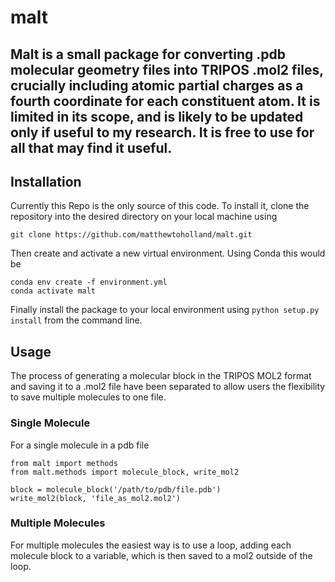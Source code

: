 # malt
Malt is a small package for converting .pdb molecular geometry files into TRIPOS .mol2 files, crucially including atomic partial charges as a fourth coordinate for each constituent atom. It is limited in its scope, and is likely to be updated  only if useful to my research. It is free to use for all that may find it useful.
---
## Installation
Currently this Repo is the only source of this code. To install it, clone the repository into the desired directory on your local machine using 

`git clone https://github.com/matthewtoholland/malt.git`

Then create and activate a new virtual environment. Using Conda this would be
```
conda env create -f environment.yml
conda activate malt
```

Finally install the package to your local environment using
`python setup.py install`
from the command line. 

## Usage

The process of generating a molecular block in the TRIPOS MOL2 format and saving it to a .mol2 file have been separated to allow users the flexibility to save multiple molecules to one file.

### Single Molecule

For a single molecule in a pdb file

```
from malt import methods
from malt.methods import molecule_block, write_mol2

block = molecule_block('/path/to/pdb/file.pdb')
write_mol2(block, 'file_as_mol2.mol2')
```

### Multiple Molecules

For multiple molecules the easiest way is to use a loop, adding each molecule block to a variable, which is then saved to a mol2 outside of the loop.